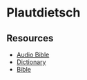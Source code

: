 # Plautdietsch

## Resources

- [Audio Bible](https://live.bible.is/bible/pdtpfb/mat/1)
- [Dictionary](http://plautdietsch.22web.org/index-english/index.htm)
- [Bible](https://my.bible.com/bible/563/MAT.1.PB)
